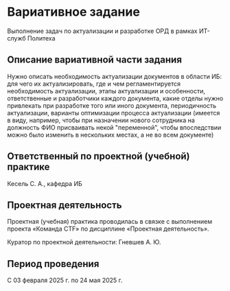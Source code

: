 # Вариативное задание
Выполнение задач по актуализации и разработке ОРД в рамках ИТ-служб Политеха

## Описание вариативной части задания

Нужно описать необходимость актуализации документов в области ИБ: для чего их актуализировать, где и чем регламентируется необходимость актуализации, этапы актуализации и особенности, ответственные и разработчики каждого документа, какие отделы нужно привлекать при разработке того или иного документа, периодичность актуализации, варианты оптимизации процесса актуализации (имеется в виду, например, чтобы при назначении нового сотрудника на должность ФИО присваивать некой "переменной", чтобы впоследствии можно было изменить в нескольких местах, а не во всем документе)

## Ответственный по проектной (учебной) практике

Кесель С. А., кафедра ИБ

## Проектная деятельность

Проектная (учебная) практика проводилась в связке с выполнением проекта «Команда CTF» по дисциплине «Проектная деятельность».

Куратор по проектной деятельности: Гневшев А. Ю.

## Период проведения

С 03 февраля 2025 г. по 24 мая 2025 г.
